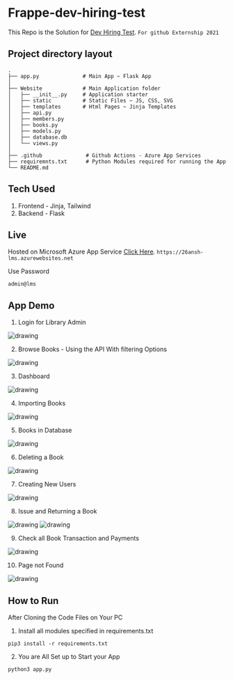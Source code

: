 # Frappe-dev-hiring-test
This Repo is the Solution for [Dev Hiring Test](https://frappe.io/dev-hiring-test). `For github Externship 2021`
## Project directory layout

    .
    ├── app.py              # Main App ~ Flask App
    │          
    ├── Website             # Main Application folder
    │   ├── __init__.py     # Application starter
    │   ├── static          # Static Files ~ JS, CSS, SVG
    │   ├── templates       # Html Pages ~ Jinja Templates
    │   ├── api.py
    │   ├── members.py
    │   ├── books.py
    │   ├── models.py
    │   ├── database.db
    │   └── views.py
    │ 
    ├── .github              # Github Actions - Azure App Services
    ├── requiremnts.txt      # Python Modules required for running the App
    └── README.md

## Tech Used 
1. Frontend - Jinja, Tailwind
2. Backend - Flask
## Live

Hosted on Microsoft Azure App Service [Click Here](https://26ansh-lms.azurewebsites.net). `https://26ansh-lms.azurewebsites.net`

Use Password
```
admin@lms
```

## App Demo

1. Login for Library Admin
<img src="/screenshots/login.png" alt="drawing" />

2. Browse Books - Using the API With filtering Options
<img src="/screenshots/Browse.png" alt="drawing"/>

3. Dashboard
<img src="/screenshots/dashboard.png" alt="drawing" />

4. Importing Books
<img src="/screenshots/import.png" alt="drawing" />

5. Books in Database
<img src="/screenshots/books.png" alt="drawing"/>

6. Deleting a Book
<img src="/screenshots/delete.png" alt="drawing" />

7. Creating New Users
<img src="/screenshots/user.png" alt="drawing" />

8. Issue and Returning a Book
<img src="/screenshots/issue.png" alt="drawing" />
<img src="/screenshots/issue-1.png" alt="drawing" />

9. Check all Book Transaction and Payments
<img src="/screenshots/transactions.png" alt="drawing" />

10. Page not Found
<img src="/screenshots/404.png" alt="drawing" />


## How to Run

After Cloning the Code Files on Your PC

1. Install all modules specified in requirements.txt
``` 
pip3 install -r requirements.txt
```

2. You are All Set up to Start your App
```
python3 app.py
```
